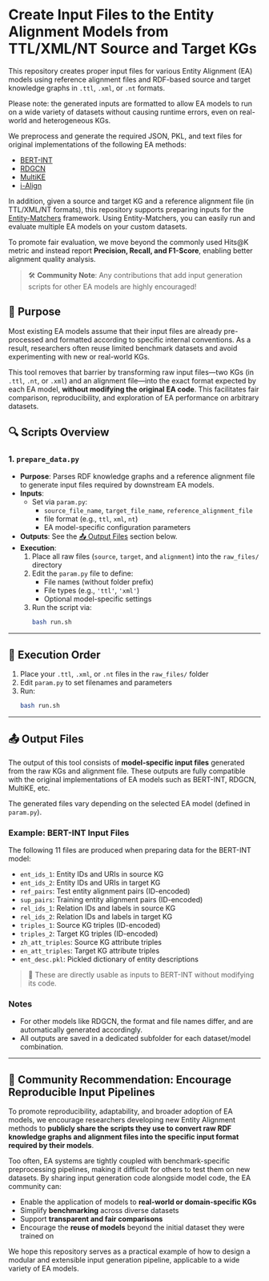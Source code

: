 # Create Input Files to the Entity Alignment Models from TTL/XML/NT Source and Target KGs

This repository creates proper input files for various Entity Alignment (EA) models using reference alignment files and RDF-based source and target knowledge graphs in `.ttl`, `.xml`, or `.nt` formats.

Please note: the generated inputs are formatted to allow EA models to run on a wide variety of datasets without causing runtime errors, even on real-world and heterogeneous KGs.

We preprocess and generate the required JSON, PKL, and text files for original implementations of the following EA methods:
- [BERT-INT](https://github.com/kosugi11037/bert-int)
- [RDGCN](https://github.com/StephanieWyt/RDGCN)
- [MultiKE](https://github.com/nju-websoft/MultiKE)
- [i-Align](https://bitbucket.org/bayudt/i-align/src/master/)

In addition, given a source and target KG and a reference alignment file (in TTL/XML/NT formats), this repository supports preparing inputs for the [Entity-Matchers](https://github.com/epfl-dlab/entity-matchers) framework. Using Entity-Matchers, you can easily run and evaluate multiple EA models on your custom datasets.

To promote fair evaluation, we move beyond the commonly used Hits@K metric and instead report **Precision, Recall, and F1-Score**, enabling better alignment quality analysis.

> 🛠️ **Community Note**: Any contributions that add input generation scripts for other EA models are highly encouraged!

## 🎯 Purpose

Most existing EA models assume that their input files are already pre-processed and formatted according to specific internal conventions. As a result, researchers often reuse limited benchmark datasets and avoid experimenting with new or real-world KGs.

This tool removes that barrier by transforming raw input files—two KGs (in `.ttl`, `.nt`, or `.xml`) and an alignment file—into the exact format expected by each EA model, **without modifying the original EA code**. This facilitates fair comparison, reproducibility, and exploration of EA performance on arbitrary datasets.

## 🔍 Scripts Overview

### 1. `prepare_data.py`

- **Purpose**: Parses RDF knowledge graphs and a reference alignment file to generate input files required by downstream EA models.
- **Inputs**:
  - Set via `param.py`:
    - `source_file_name`, `target_file_name`, `reference_alignment_file`
    - file format (e.g., `ttl`, `xml`, `nt`)
    - EA model-specific configuration parameters
- **Outputs**: See the [📤 Output Files](#-output-files) section below.
- **Execution**:
  1. Place all raw files (`source`, `target`, and `alignment`) into the `raw_files/` directory
  2. Edit the `param.py` file to define:
     - File names (without folder prefix)
     - File types (e.g., `'ttl'`, `'xml'`)
     - Optional model-specific settings
  3. Run the script via:
     ```bash
     bash run.sh
     ```

---

## 🧭 Execution Order

1. Place your `.ttl`, `.xml`, or `.nt` files in the `raw_files/` folder
2. Edit `param.py` to set filenames and parameters
3. Run:
   ```bash
   bash run.sh
   ```

---

## 📤 Output Files

The output of this tool consists of **model-specific input files** generated from the raw KGs and alignment file. These outputs are fully compatible with the original implementations of EA models such as BERT-INT, RDGCN, MultiKE, etc.

The generated files vary depending on the selected EA model (defined in `param.py`).

### Example: BERT-INT Input Files
The following 11 files are produced when preparing data for the BERT-INT model:

- `ent_ids_1`: Entity IDs and URIs in source KG
- `ent_ids_2`: Entity IDs and URIs in target KG
- `ref_pairs`: Test entity alignment pairs (ID-encoded)
- `sup_pairs`: Training entity alignment pairs (ID-encoded)
- `rel_ids_1`: Relation IDs and labels in source KG
- `rel_ids_2`: Relation IDs and labels in target KG
- `triples_1`: Source KG triples (ID-encoded)
- `triples_2`: Target KG triples (ID-encoded)
- `zh_att_triples`: Source KG attribute triples
- `en_att_triples`: Target KG attribute triples
- `ent_desc.pkl`: Pickled dictionary of entity descriptions

> 🧩 These are directly usable as inputs to BERT-INT without modifying its code.

### Notes
- For other models like RDGCN, the format and file names differ, and are automatically generated accordingly.
- All outputs are saved in a dedicated subfolder for each dataset/model combination.

---

## 🤝 Community Recommendation: Encourage Reproducible Input Pipelines

To promote reproducibility, adaptability, and broader adoption of EA models, we encourage researchers developing new Entity Alignment methods to **publicly share the scripts they use to convert raw RDF knowledge graphs and alignment files into the specific input format required by their models**.

Too often, EA systems are tightly coupled with benchmark-specific preprocessing pipelines, making it difficult for others to test them on new datasets. By sharing input generation code alongside model code, the EA community can:

- Enable the application of models to **real-world or domain-specific KGs**
- Simplify **benchmarking** across diverse datasets
- Support **transparent and fair comparisons**
- Encourage the **reuse of models** beyond the initial dataset they were trained on

We hope this repository serves as a practical example of how to design a modular and extensible input generation pipeline, applicable to a wide variety of EA models.
